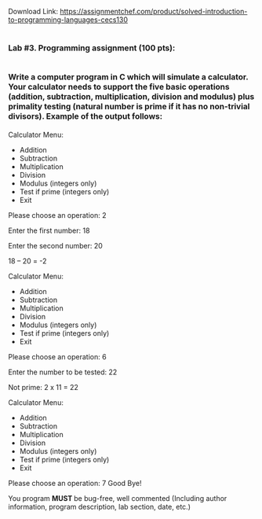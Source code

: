 Download Link: https://assignmentchef.com/product/solved-introduction-to-programming-languages-cecs130
<br>
<h1><strong style="font-family: -apple-system, BlinkMacSystemFont, 'Segoe UI', Roboto, Oxygen-Sans, Ubuntu, Cantarell, 'Helvetica Neue', sans-serif; font-size: 16px;">Lab #3.      </strong><strong style="font-family: -apple-system, BlinkMacSystemFont, 'Segoe UI', Roboto, Oxygen-Sans, Ubuntu, Cantarell, 'Helvetica Neue', sans-serif; font-size: 16px;">Programming assignment (100 pts):</strong></h1>

<h1><span style="font-family: -apple-system, BlinkMacSystemFont, 'Segoe UI', Roboto, Oxygen-Sans, Ubuntu, Cantarell, 'Helvetica Neue', sans-serif; font-size: 16px;">Write a computer program in C which will simulate a calculator.  Your calculator needs to support the five basic operations (addition, subtraction, multiplication, division and modulus) plus primality testing (natural number is prime if it has no non-trivial divisors). Example of the output follows: </span></h1>




Calculator Menu:

<ul>

 <li>Addition</li>

 <li>Subtraction</li>

 <li>Multiplication</li>

 <li>Division</li>

 <li>Modulus (integers only)</li>

 <li>Test if prime (integers only)</li>

 <li>Exit</li>

</ul>




Please choose an operation: 2

Enter the first number: 18

Enter the second number: 20

18 – 20 = -2




Calculator Menu:

<ul>

 <li>Addition</li>

 <li>Subtraction</li>

 <li>Multiplication</li>

 <li>Division</li>

 <li>Modulus (integers only)</li>

 <li>Test if prime (integers only)</li>

 <li>Exit</li>

</ul>

Please choose an operation: 6

Enter the number to be tested: 22

Not prime: 2 x 11 = 22




Calculator Menu:

<ul>

 <li>Addition</li>

 <li>Subtraction</li>

 <li>Multiplication</li>

 <li>Division</li>

 <li>Modulus (integers only)</li>

 <li>Test if prime (integers only)</li>

 <li>Exit</li>

</ul>

Please choose an operation: 7 Good Bye!




You program <strong>MUST </strong>be bug-free, well commented (Including author information, program description, lab section, date, etc.)